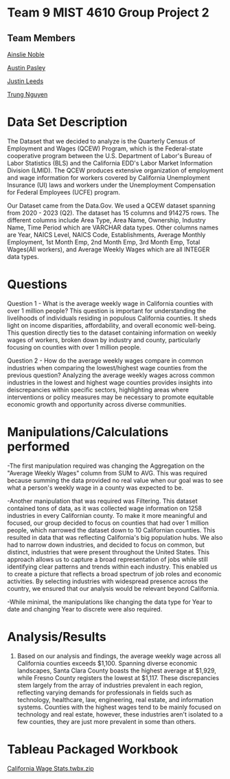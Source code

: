 # Team 9 MIST 4610 Group Project 2



## Team Members

[Ainslie Noble](https://github.com/ainsliehn)

[Austin Pasley](https://github.com/apasley)

[Justin Leeds](https://github.com/justinleeds)

[Trung Nguyen](https://github.com/TrungTNguyenn)

# Data Set Description
The Dataset that we decided to analyze is the Quarterly Census of Employment and Wages (QCEW) Program, which is the Federal-state cooperative program between the U.S. Department of Labor's Bureau of Labor Statistics (BLS) and the California EDD's Labor Market Information Division (LMID). The QCEW produces extensive organization of employment and wage information 
for workers covered by California Unemployment Insurance (UI) laws and workers under the Unemployment Compensation for Federal Employees (UCFE) program. 
 
Our Dataset came from the Data.Gov. We used a QCEW dataset spanning from 2020 - 2023 (Q2). The dataset has 15 columns and 914275 rows. The different columns include Area Type, Area Name, Ownership, Industry Name, Time Period which are VARCHAR data types. Other columns names are Year, NAICS Level, NAICS Code, Establishments, Average Monthly Employment, 1st Month Emp, 2nd Month Emp, 3rd Month Emp, Total Wages(All workers), and Average Weekly Wages which are all INTEGER data types.

# Questions
Question 1 - What is the average weekly wage in California counties with over 1 million people?
This question is important for understanding the livelihoods of individuals residing in populous California counties. It sheds light on income disparities, affordability, and overall economic well-being. This question directly ties to the dataset containing information on weekly wages of workers, broken down by industry and county, particularly focusing on counties with over 1 million people.

Question 2 - How do the average weekly wages compare in common industries when comparing the lowest/highest wage counties from the previous question?
Analyzing the average weekly wages across common industries in the lowest and highest wage counties provides insights into deiscrepancies within specific sectors, highlighting areas where interventions or policy measures may be necessary to promote equitable economic growth and opportunity across diverse communities.

# Manipulations/Calculations performed
-The first manipulation required was changing the Aggregation on the "Average Weekly Wages" column from SUM to AVG. This was required because summing the data provided no real value when our goal was to see what a person's weekly wage in a county was expected to be.

-Another manipulation that was required was Filtering. This dataset contained tons of data, as it was collected wage information on 1258 industries in every Californian county. To make it more meaningful and focused, our group decided to focus on counties that had over 1 million people, which narrowed the dataset down to 10 Californian counties. This resulted in data that was reflecting California's big population hubs. We also had to narrow down industries, and decided to focus on common, but distinct, industries that were present throughout the United States. This approach allows us to capture a broad representation of jobs while still identifying clear patterns and trends within each industry. This enabled us to create a picture that reflects a broad spectrum of job roles and economic activities. By selecting industries with widespread presence across the country, we ensured that our analysis would be relevant beyond California.

-While minimal, the manipulations like changing the data type for Year to date and changing Year to discrete were also required.

# Analysis/Results
1) Based on our analysis and findings, the average weekly wage across all California counties exceeds $1,100. Spanning diverse economic landscapes, Santa Clara County boasts the highest average at $1,929, while Fresno County registers the lowest at $1,117. These discrepancies stem largely from the array of industries prevalent in each region, reflecting varying demands for professionals in fields such as technology, healthcare, law, engineering, real estate, and information systems. Counties with the highest wages tend to be mainly focused on technology and real estate, however, these industries aren't isolated to a few counties, they are just more prevalent in some than others.
# Tableau Packaged Workbook
[California Wage Stats.twbx.zip](https://github.com/TrungTNguyenn/Group-Project-2/files/15119250/California.Wage.Stats.twbx.zip)
